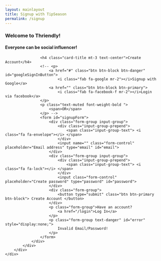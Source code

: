 ```yaml
---
layout: mainlayout
title: Signup with TipSeason
permalink: /signup
---
```


<div class="container-fluid">
    <div class="row  justify-content-center align-items-center d-flex-row text-center h-100">
        <div class="col-12 col-md-6 col-lg-4   h-50 ">
            <div class="card shadow">
                <div class="card-body mx-auto">
                    <h3 class="card-title mt-3 text-center text-info">Welcome to Thriendly!</h3>
                    <h4 class="card-title mt-3 text-success">Everyone can be social influencer!</h4>

                    <h4 class="card-title mt-3 text-center">Create Account</h4>
                    <!-- <p>
                        <a href="#" class="btn btn-block btn-danger" id="googleSignInButton">
                            <i class="fab fa-google mr-2"></i>Signup with Google</a>
                        <a href="" class="btn btn-block btn-primary">
                            <i class="fab fa-facebook-f mr-2"></i>Login via facebook</a>
                    </p>
                    <p class="text-muted font-weight-bold ">
                        <span>OR</span>
                    </p> -->
                    <form id="signupForm">
                        <div class="form-group input-group">
                            <div class="input-group-prepend">
                                <span class="input-group-text"> <i class="fa fa-envelope"></i> </span>
                            </div>
                            <input name="" class="form-control" placeholder="Email address" type="email" id="email">
                        </div>
                        <div class="form-group input-group">
                            <div class="input-group-prepend">
                                <span class="input-group-text"> <i class="fa fa-lock"></i> </span>
                            </div>
                            <input class="form-control" placeholder="Create password" type="password" id="password">
                        </div>
                        <div class="form-group">
                            <button type="submit" class="btn btn-primary btn-block"> Create Account </button>
                        </div>
                        <p class="form-group">Have an account?
                            <a href="/login">Log In</a>
                        </p>
                        <p class="form-group text-danger" id="error" style="display:none;">
                            Invalid Email/Password!
                        </p>
                    </form>
                </div>
            </div>
        </div>
    </div>

</div>

<!-- Your JavaScript code -->
<script type="module">
    // Import the functions you need from the SDKs you need
    import { initializeApp } from "https://www.gstatic.com/firebasejs/10.1.0/firebase-app.js";
    import { getAnalytics } from "https://www.gstatic.com/firebasejs/10.1.0/firebase-analytics.js";
    import { getAuth, GoogleAuthProvider, signInWithRedirect, getRedirectResult, onAuthStateChanged, createUserWithEmailAndPassword, sendEmailVerification } from "https://www.gstatic.com/firebasejs/10.1.0/firebase-auth.js";


    // Your web app's Firebase configuration
    // For Firebase JS SDK v7.20.0 and later, measurementId is optional
    const firebaseConfig = {
        apiKey: "AIzaSyCbf0LeMex9k1JkVYLEF72tlVUbAztU6Rc",
        authDomain: "thetipseason.firebaseapp.com",
        projectId: "thetipseason",
        storageBucket: "thetipseason.appspot.com",
        messagingSenderId: "987994279894",
        appId: "1:987994279894:web:b9b77c974a902068ec5e77",
        measurementId: "G-2VTGDC811Z"
    };

    // Initialize Firebase
    const app = initializeApp(firebaseConfig);
    const analytics = getAnalytics(app);

    const auth = getAuth();
    const googleProvider = new GoogleAuthProvider();

    // Get the Google Sign-In button element
    /* const googleSignInButton = document.getElementById("googleSignInButton");

    // Add click event listener to the Google Sign-In button
    googleSignInButton.addEventListener("click", () => {
        // Sign in with Google using the GoogleAuthProvider instance
        signInWithRedirect(auth, googleProvider)
            .catch((error) => {
                console.error("Google Sign-In error: ", error.message);
            });
    }); */

    // Check authentication state
    onAuthStateChanged(auth, (user) => {
        if (user) {
            // User is signed in
            console.log("User is signed in:", user.displayName);
            $("#username").html(user.displayName)
        } else {
            // User is signed out
            console.log("User is signed out.");
        }
    });

    // Function to handle email/password signup with email verification
    function signUpWithEmailPassword(email, password) {
        // Sign up with email and password
        createUserWithEmailAndPassword(auth, email, password)
            .then((userCredential) => {
                // User account created successfully
                const user = userCredential.user;
                console.log("User account created:", user.email);

                // Send email verification
                verifyUser(user);

                $("#error").text("Signup success. Check inbox for verification email!").show();
                // goHome();
            })
            .catch((error) => {
                // Handle signup error
                console.error("Sign Up error: ", error.message);
                // Display user-friendly error messages
                const errorElement = $("#error");
                switch (error.code) {
                    case "auth/email-already-in-use":
                        errorElement.text("Email registered already! Try Login").show();
                        break;
                    case "auth/invalid-email":
                        errorElement.text("Invalid email address").show();
                        break;
                    case "auth/weak-password":
                        errorElement.text("Please choose strong password!").show();
                        break;
                    default:
                        errorElement.text("Error during signup! Please try again.").show();
                }

            });
    }

    function goHome() {
        // Redirect to the secure home page
        window.location.href = "/app/aireplys";
    }

    // Function to send email verification
    function verifyUser(user) {
        sendEmailVerification(user)
            .then(() => {
                console.log("Email verification sent to:", user.email);
                // You can display a message to the user on the signup page to check their email for verification link
            })
            .catch((error) => {
                console.error("Error sending email verification:", error.message);
                // You can display an error message to the user on the signup page if needed
            });
    }

    // Get the signup form element
    const signupForm = $("#signupForm");

    // Add submit event listener to the signup form
    signupForm.on("submit", (event) => {
        event.preventDefault(); // Prevent form submission
        $("#error").hide();

        // Get email and password from the form fields
        const email = $("#email").val();
        const password = $("#password").val();

        if (!validateCredentials(email, password)) {
            // Display an error message if credentials are invalid
            $("#error").show();
            return; // Stop further processing
        }
        // Call the signUpWithEmailPassword function to create the user account
        signUpWithEmailPassword(email, password);
    });

    function validateCredentials(email, password) {
        // Check if the email and password are not empty
        if (!email || !password) {
            return false;
        }
        return true; // Credentials are valid
    }
</script>
